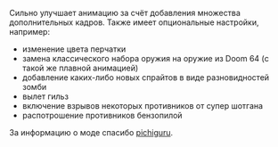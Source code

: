 Сильно улучшает анимацию за счёт добавления множества дополнительных кадров. Также имеет опциональные настройки, например:
* изменение цвета перчатки
* замена классического набора оружия на оружие из Doom 64 (с такой же плавной анимацией)
* добавление каких-либо новых спрайтов в виде разновидностей зомби
* вылет гильз
* включение взрывов некоторых противников от супер шотгана
* распотрошение противников бензопилой

За информацию о моде спасибо [pichiguru](https://www.old-games.ru/forum/members/pichiguru.249296/).
